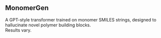 ## MonomerGen

A GPT-style transformer trained on monomer SMILES strings, designed to hallucinate novel polymer building blocks.  
Results vary.
